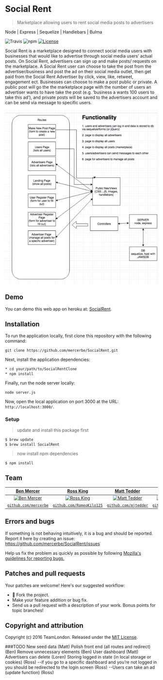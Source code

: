 # Social Rent
> Marketplace allowing users to rent social media posts to advertisers

Node | Express | Sequelize | Handlebars | Bulma

![Travis](https://img.shields.io/travis/USER/REPO.svg)
![npm](https://img.shields.io/npm/v/npm.svg)
[![License](http://img.shields.io/:license-mit-blue.svg?style=flat-square)](http://badges.mit-license.org)

Social Rent is a marketplace designed to connect social media users with businesses that would like to advertise through social media users’ actual posts. On Social Rent, advertisers can sign up and make posts/ requests on the marketplace. A Social Rent user can choose to take the post from the advertiser/business and post the ad on their social media outlet, then get paid from the Social Rent Advertiser by click, view, like, retweet, engagement ect.  Businesses can choose to make a post public or private. A public post will go the the marketplace page with the number of users an advertiser wants to have take the post (e.g. ‘business a wants 100 users to take this ad’), and private posts will be saved to the advertisers account and can be send via message to specific users.

![](./public/images/diagram.png)

## Demo

You can demo this web app on heroku at:  [SocialRent](https://radiant-basin-27158.herokuapp.com/).

## Installation

To run the application locally, first clone this repository with the following command:

	git clone https://github.com/mercerbe/SocialRent.git

Next, install the application dependencies:

	* cd your/path/to/SocialRentClone
	* npm install

Finally, run the node server locally:

	node server.js

Now, open the local application on port 3000 at the URL: `http://localhost:3000/`.

### Setup

> update and install this package first

```shell
$ brew update
$ brew install SocialRent
```

> now install npm dependencies

```shell
$ npm install
```

## Team

| <a href="http://github.com/mercerbe" target="_blank">**Ben Mercer**</a> | <a href="http://github.com/RomeoKilo125" target="_blank">**Ross King**</a> | <a href="http://github.com/mjtedder" target="_blank">**Matt Tedder**</a> | <a href="http://github.com/lfouts" target="_blank">**Loren Fouts**</a> |
| :---: |:---:|:---:| :---: |
| [![Ben Mercer](https://avatars3.githubusercontent.com/u/35779366?s=150&v=3)](http://github.com/mercerbe) | [![Ross King](https://avatars0.githubusercontent.com/u/17191914?s=150&v=3)](http://github.com/RomeoKilo125) | [![Matt Tedder](https://avatars3.githubusercontent.com/u/36042608?s=150&v=3)](http://github.com/mjtedder)  | [![Loren Fouts](https://avatars3.githubusercontent.com/u/29003024?s=150&v=3)](http://github.com/lfouts)  |
| <a href="http://github.com/mercerbe" target="_blank">`github.com/mercerbe`</a> | <a href="http://github.com/RomeoKilo125" target="_blank">`github.com/RomeoKilo125`</a> | <a href="http://github.com/mjtedder" target="_blank">`github.com/mjtedder`</a> | <a href="http://github.com/lfouts" target="_blank">`github.com/lfouts`</a> |



## Errors and bugs

If something is not behaving intuitively, it is a bug and should be reported.
Report it here by creating an issue: https://github.com/mercerbe/SocialRent/issues

Help us fix the problem as quickly as possible by following [Mozilla's guidelines for reporting bugs.](https://developer.mozilla.org/en-US/docs/Mozilla/QA/Bug_writing_guidelines#General_Outline_of_a_Bug_Report)

## Patches and pull requests

Your patches are welcome! Here's our suggested workflow:

* 🍴 Fork the project.
* Make your feature addition or bug fix.
* Send us a pull request with a description of your work. Bonus points for topic branches!

## Copyright and attribution

Copyright (c) 2016 TeamLondon. Released under the [MIT License](https://github.com/mercerbe/SocialRent/LICENSE).


###TODO
New seed data (Matt)
Polish front end (all routes and redirect) (Ben)
Remove unnecessary elements (Ben)
User dashboard (Matt)
Advertisers can delete (Loren)
Storing logged in state (in local storage or cookies) (Ross)
--if you go to a specific dashboard and you’re not logged in you should be redirected to the login screen (Ross)
--Users can take an ad (update function) (Ross)
